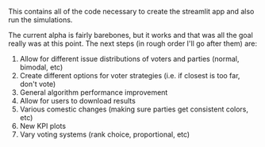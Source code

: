 This contains all of the code necessary to create the streamlit app and also run the simulations. 

The current alpha is fairly barebones, but it works and that was all the goal really was at this point. The next steps (in rough order I'll go after them) are:

1. Allow for different issue distributions of voters and parties (normal, bimodal, etc)
2. Create different options for voter strategies (i.e. if closest is too far, don't vote)
3. General algorithm performance improvement
4. Allow for users to download results
5. Various comestic changes (making sure parties get consistent colors, etc)
6. New KPI plots
7. Vary voting systems (rank choice, proportional, etc)
